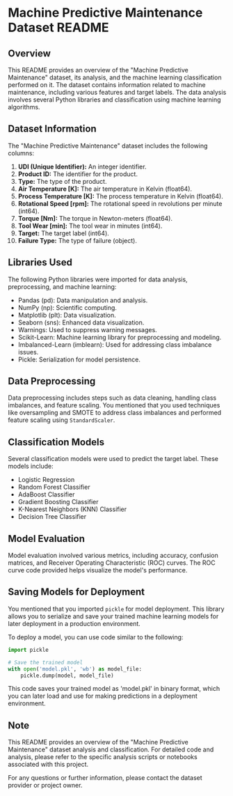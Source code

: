 

# Machine Predictive Maintenance Dataset README

## Overview

This README provides an overview of the "Machine Predictive Maintenance" dataset, its analysis, and the machine learning classification performed on it. The dataset contains information related to machine maintenance, including various features and target labels. The data analysis involves several Python libraries and classification using machine learning algorithms.

## Dataset Information

The "Machine Predictive Maintenance" dataset includes the following columns:

1. **UDI (Unique Identifier):** An integer identifier.
2. **Product ID:** The identifier for the product.
3. **Type:** The type of the product.
4. **Air Temperature [K]:** The air temperature in Kelvin (float64).
5. **Process Temperature [K]:** The process temperature in Kelvin (float64).
6. **Rotational Speed [rpm]:** The rotational speed in revolutions per minute (int64).
7. **Torque [Nm]:** The torque in Newton-meters (float64).
8. **Tool Wear [min]:** The tool wear in minutes (int64).
9. **Target:** The target label (int64).
10. **Failure Type:** The type of failure (object).

## Libraries Used

The following Python libraries were imported for data analysis, preprocessing, and machine learning:

- Pandas (pd): Data manipulation and analysis.
- NumPy (np): Scientific computing.
- Matplotlib (plt): Data visualization.
- Seaborn (sns): Enhanced data visualization.
- Warnings: Used to suppress warning messages.
- Scikit-Learn: Machine learning library for preprocessing and modeling.
- Imbalanced-Learn (imblearn): Used for addressing class imbalance issues.
- Pickle: Serialization for model persistence.

## Data Preprocessing

Data preprocessing includes steps such as data cleaning, handling class imbalances, and feature scaling. You mentioned that you used techniques like oversampling and SMOTE to address class imbalances and performed feature scaling using `StandardScaler`.

## Classification Models

Several classification models were used to predict the target label. These models include:

- Logistic Regression
- Random Forest Classifier
- AdaBoost Classifier
- Gradient Boosting Classifier
- K-Nearest Neighbors (KNN) Classifier
- Decision Tree Classifier

## Model Evaluation

Model evaluation involved various metrics, including accuracy, confusion matrices, and Receiver Operating Characteristic (ROC) curves. The ROC curve code provided helps visualize the model's performance.

## Saving Models for Deployment

You mentioned that you imported `pickle` for model deployment. This library allows you to serialize and save your trained machine learning models for later deployment in a production environment.

To deploy a model, you can use code similar to the following:

```python
import pickle

# Save the trained model
with open('model.pkl', 'wb') as model_file:
    pickle.dump(model, model_file)
```

This code saves your trained model as 'model.pkl' in binary format, which you can later load and use for making predictions in a deployment environment.

## Note

This README provides an overview of the "Machine Predictive Maintenance" dataset analysis and classification. For detailed code and analysis, please refer to the specific analysis scripts or notebooks associated with this project.

For any questions or further information, please contact the dataset provider or project owner.

